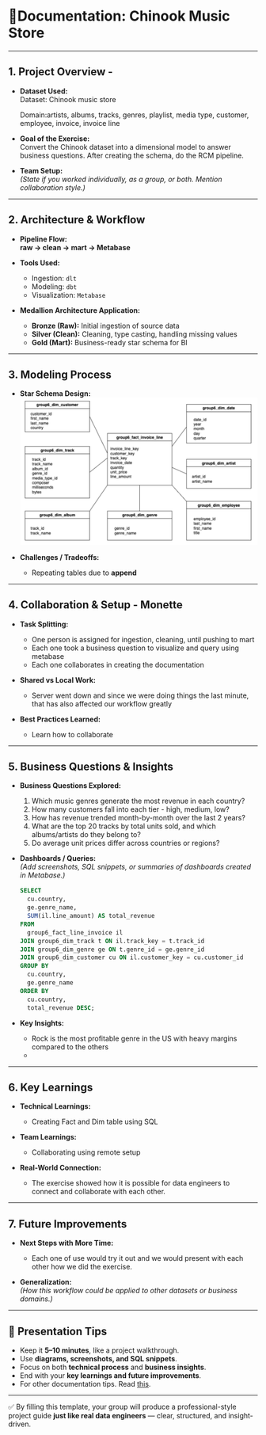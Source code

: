 # 🎵Documentation: Chinook Music Store

---

## 1. Project Overview - 

- **Dataset Used:**  
  Dataset: Chinook music store

  Domain:artists, albums, tracks, genres, playlist, media type, customer, employee, invoice, invoice line

- **Goal of the Exercise:**  
  Convert the Chinook dataset into a dimensional model to answer business questions. After creating the schema, do the RCM pipeline.

- **Team Setup:**  
  *(State if you worked individually, as a group, or both. Mention collaboration style.)*  

---

## 2. Architecture & Workflow
- **Pipeline Flow:**  
  **raw → clean → mart → Metabase**  

- **Tools Used:**  
  - Ingestion: `dlt`  
  - Modeling: `dbt`  
  - Visualization: `Metabase`  

- **Medallion Architecture Application:**  
  - **Bronze (Raw):** Initial ingestion of source data  
  - **Silver (Clean):** Cleaning, type casting, handling missing values  
  - **Gold (Mart):** Business-ready star schema for BI  

---

## 3. Modeling Process 

- **Star Schema Design:**  
![Schema](../assets/chinook_schema.png)
 

- **Challenges / Tradeoffs:**  
  - Repeating tables due to **append** 

---

## 4. Collaboration & Setup - Monette

- **Task Splitting:**  
  - One person is assigned for ingestion, cleaning, until pushing to mart
  - Each one took a business question to visualize and query using metabase
  - Each one collaborates in creating the documentation

- **Shared vs Local Work:**  
  - Server went down and since we were doing things the last minute, that has also affected our workflow greatly 

- **Best Practices Learned:**  
  - Learn how to collaborate 

---

## 5. Business Questions & Insights

- **Business Questions Explored:**  
  1. Which music genres generate the most revenue in each country?
  2. How many customers fall into each tier - high, medium, low? 
  3. How has revenue trended month-by-month over the last 2 years?
  4. What are the top 20 tracks by total units sold, and which albums/artists do they belong to?
  5. Do average unit prices differ across countries or regions?

- **Dashboards / Queries:**  
  *(Add screenshots, SQL snippets, or summaries of dashboards created in Metabase.)*
  ```sql
  SELECT
    cu.country,
    ge.genre_name,
    SUM(il.line_amount) AS total_revenue
  FROM
    group6_fact_line_invoice il
  JOIN group6_dim_track t ON il.track_key = t.track_id
  JOIN group6_dim_genre ge ON t.genre_id = ge.genre_id
  JOIN group6_dim_customer cu ON il.customer_key = cu.customer_id
  GROUP BY
    cu.country,
    ge.genre_name
  ORDER BY
    cu.country,
    total_revenue DESC;
  

- **Key Insights:**  
  - Rock is the most profitable genre in the US with heavy margins compared to the others
  - 

---

## 6. Key Learnings

- **Technical Learnings:**  
  - Creating Fact and Dim table using SQL

- **Team Learnings:**  
  - Collaborating using remote setup

- **Real-World Connection:**  
  - The exercise showed how it is possible for data engineers to connect and collaborate with each other.

---

## 7. Future Improvements

- **Next Steps with More Time:**
  - Each one of use would try it out and we would present with each other how we did the exercise.

- **Generalization:**  
  *(How this workflow could be applied to other datasets or business domains.)*  

---

## 📢 Presentation Tips

- Keep it **5–10 minutes**, like a project walkthrough.  
- Use **diagrams, screenshots, and SQL snippets**.  
- Focus on both **technical process** and **business insights**.  
- End with your **key learnings and future improvements**.  
- For other documentation tips. Read [this](TECHNICAL-DOCS.md).

---

✅ By filling this template, your group will produce a professional-style project guide **just like real data engineers** — clear, structured, and insight-driven.
